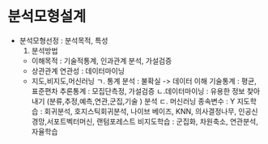 # 분석모형설계
- 분석모형선정 : 분석목적, 특성
  1. 분석방법
    - 이해목적 : 기술적통계, 인과관계 분석, 가설검증
    - 상관관계 연관성 : 데이터마이닝
    - 지도,비지도,머신러닝
      ㄱ. 통계 분석 : 불확실 -> 데이터 이해
        기술통계 : 평균, 표준편차
        추론통계  : 모집단측정, 가설검증
      ㄴ.데이터마이닝 : 유용한 정보 찾아내기
        (분류,추정,예측,연관,군집,기술 ) 분석
      ㄷ. 머신러닝
        종속변수 : Y
        지도학습 : 회귀분석, 호지스틱회귀분석, 나이브 베이즈, KNN, 의사결정나무, 인공신경망,서포트벡터머신, 랜텀포레스트
        비지도학습 : 군집화, 차원축소, 연관분석, 자율학습
